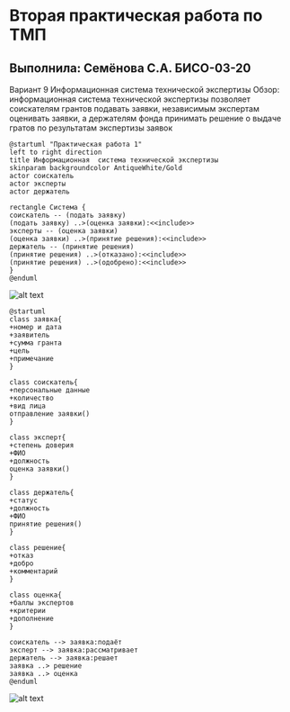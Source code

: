 # Вторая практическая работа по ТМП

## Выполнила: Семёнова С.А. БИСО-03-20

Вариант 9
Информационная система технической экспертизы
Обзор: информационная система технической экспертизы позволяет соискателям грантов подавать заявки, независимым экспертам оценивать заявки, а держателям фонда принимать решение о выдаче гратов по результатам экспертизы заявок

```
@startuml "Практическая работа 1"
left to right direction
title Информационная  система технической экспертизы
skinparam backgroundcolor AntiqueWhite/Gold
actor соискатель
actor эксперты
actor держатель

rectangle Система {
соискатель -- (подать заявку)
(подать заявку) ..>(оценка заявки):<<include>>
эксперты -- (оценка заявки)
(оценка заявки) ..>(принятие решения):<<include>>
держатель -- (принятие решения)
(принятие решения) ..>(отказано):<<include>>
(принятие решения) ..>(одобрено):<<include>>
}
@enduml
```

![alt text](https://github.com/Sofikoshka7/TMP/blob/main/lab2/Screenshot_1.png)

```
@startuml
class заявка{
+номер и дата
+заявитель
+сумма гранта
+цель
+примечание
}

class соискатель{
+персональные данные
+количество
+вид лица
отправление заявки()
}

class эксперт{
+степень доверия
+ФИО
+должность
оценка заявки()
}

class держатель{
+статус
+должность
+ФИО
принятие решения()
}

class решение{
+отказ
+добро
+комментарий
}

class оценка{
+баллы экспертов
+критерии
+дополнение
}

соискатель --> заявка:подаёт
эксперт --> заявка:рассматривает
держатель --> заявка:решает
заявка ..> решение
заявка ..> оценка
@enduml
```

![alt text](https://github.com/Sofikoshka7/TMP/blob/main/lab2/Screenshot_2.png)
